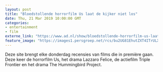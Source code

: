 ```yaml
---
layout: post
title: "Bloedstollende horrorfilm Us laat de kijker niet los"
date: Thu, 21 Mar 2019 10:00:00 GMT
categories: 
- entertainment 
- film 
externe_link: "https://www.ad.nl/show/bloedstollende-horrorfilm-us-laat-de-kijker-niet-los~a84a305e/"
feature_image: "https://images1.persgroep.net/rcs/bu2UG81EhutZXT4ITrULXhBP7Yo/diocontent/143814996/_fitwidth/400/?appId=21791a8992982cd8da851550a453bd7f&quality=0.7"
---
```


Deze site brengt elke donderdag recensies van films die in première gaan. Deze keer de horrorfilm Us, het drama Lazzaro Felice, de actiefilm Triple Frontier en het drama The Hummingbird Project.
